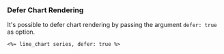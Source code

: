 ### Defer Chart Rendering

It's possible to defer chart rendering by passing the argument `defer: true` as option.

```erb
<%= line_chart series, defer: true %>
```
